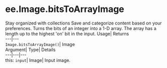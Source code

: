  
#  ee.Image.bitsToArrayImage 
Stay organized with collections  Save and categorize content based on your preferences. 
Turns the bits of an integer into a 1-D array. The array has a length up to the highest 'on' bit in the input. Usage| Returns  
---|---  
`Image.bitsToArrayImage()`| Image  
Argument| Type| Details  
---|---|---  
this: `input`| Image| Input image.  
